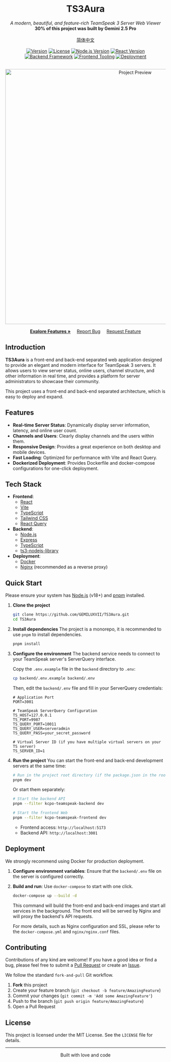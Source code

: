 # <div align="center"> TS3Aura </div>

<div align="center"> <em> A modern, beautiful, and feature-rich TeamSpeak 3 Server Web Viewer </em> </div>

<div align="center"> <b> 30% of this project was built by Gemini 2.5 Pro </b> </div>

<br>

<div align="center">
  <a href="./README.zh-CN.md">简体中文</a>
</div>

<br>

<div align="center">
  <a href="https://github.com/GEMILUXVII/TS3Aura/releases">
    <img src="https://img.shields.io/badge/version-v1.0.0-9644F4?style=for-the-badge" alt="Version"></a>
  <a href="https://github.com/GEMILUXVII/TS3Aura/blob/main/LICENSE">
    <img src="https://img.shields.io/badge/license-MIT-E53935?style=for-the-badge" alt="License"></a>
  <a href="https://nodejs.org/">
    <img src="https://img.shields.io/badge/Node.js-18+-339933?style=for-the-badge&logo=node.js&logoColor=white" alt="Node.js Version"></a>
  <a href="https://react.dev/">
    <img src="https://img.shields.io/badge/React-18+-61DAFB?style=for-the-badge&logo=react&logoColor=black" alt="React Version"></a>
</div>

<div align="center">
  <a href="https://expressjs.com/">
    <img src="https://img.shields.io/badge/Backend-Express-000000?style=for-the-badge&logo=express&logoColor=white" alt="Backend Framework"></a>
  <a href="https://vitejs.dev/">
    <img src="https://img.shields.io/badge/Frontend-Vite-646CFF?style=for-the-badge&logo=vite&logoColor=white" alt="Frontend Tooling"></a>
  <a href="https://www.docker.com/">
    <img src="https://img.shields.io/badge/Deploy-Docker-2496ED?style=for-the-badge&logo=docker&logoColor=white" alt="Deployment"></a>
</div>

<br>

<p align="center">
  <img src="https://i.imgur.com/cAnFNFL.png" alt="Project Preview" width="800"/>
</p>

<p align="center">
  <a href="#-features"><strong>Explore Features »</strong></a>
  &nbsp;&nbsp;&nbsp;
  <a href="https://github.com/GEMILUXVII/TS3Aura/issues">Report Bug</a>
  &nbsp;&nbsp;&nbsp;
  <a href="https://github.com/GEMILUXVII/TS3Aura/issues">Request Feature</a>
</p>

## Introduction

**TS3Aura** is a front-end and back-end separated web application designed to provide an elegant and modern interface for TeamSpeak 3 servers. It allows users to view server status, online users, channel structure, and other information in real time, and provides a platform for server administrators to showcase their community.

This project uses a front-end and back-end separated architecture, which is easy to deploy and expand.

## Features

- **Real-time Server Status**: Dynamically display server information, latency, and online user count.
- **Channels and Users**: Clearly display channels and the users within them.
- **Responsive Design**: Provides a great experience on both desktop and mobile devices.
- **Fast Loading**: Optimized for performance with Vite and React Query.
- **Dockerized Deployment**: Provides Dockerfile and docker-compose configurations for one-click deployment.

## Tech Stack

- **Frontend**:
  - [React](https://reactjs.org/)
  - [Vite](https://vitejs.dev/)
  - [TypeScript](https://www.typescriptlang.org/)
  - [Tailwind CSS](https://tailwindcss.com/)
  - [React Query](https://tanstack.com/query/v5)
- **Backend**:
  - [Node.js](https://nodejs.org/)
  - [Express](https://expressjs.com/)
  - [TypeScript](https://www.typescriptlang.org/)
  - [ts3-nodejs-library](https://github.com/multivit4min/TS3-NodeJS-Library)
- **Deployment**:
  - [Docker](https://www.docker.com/)
  - [Nginx](https://www.nginx.com/) (recommended as a reverse proxy)

## Quick Start

Please ensure your system has [Node.js](https://nodejs.org/) (v18+) and [pnpm](https://pnpm.io/) installed.

1.  **Clone the project**

    ```sh
    git clone https://github.com/GEMILUXVII/TS3Aura.git
    cd TS3Aura
    ```

2.  **Install dependencies**
    The project is a monorepo, it is recommended to use `pnpm` to install dependencies.

    ```sh
    pnpm install
    ```

3.  **Configure the environment**
    The backend service needs to connect to your TeamSpeak server's ServerQuery interface.

    Copy the `.env.example` file in the `backend` directory to `.env`:

    ```sh
    cp backend/.env.example backend/.env
    ```

    Then, edit the `backend/.env` file and fill in your ServerQuery credentials:

    ```dotenv
    # Application Port
    PORT=3001

    # TeamSpeak ServerQuery Configuration
    TS_HOST=127.0.0.1
    TS_PORT=9987
    TS_QUERY_PORT=10011
    TS_QUERY_USER=serveradmin
    TS_QUERY_PASS=your_secret_password

    # Virtual Server ID (if you have multiple virtual servers on your TS server)
    TS_SERVER_ID=1
    ```

4.  **Run the project**
    You can start the front-end and back-end development servers at the same time:

    ```sh
    # Run in the project root directory (if the package.json in the root directory has a script configured)
    pnpm dev
    ```

    Or start them separately:

    ```sh
    # Start the backend API
    pnpm --filter kcpo-teamspeak-backend dev

    # Start the frontend Web
    pnpm --filter kcpo-teamspeak-frontend dev
    ```

    - Frontend access: `http://localhost:5173`
    - Backend API: `http://localhost:3001`

## Deployment

We strongly recommend using Docker for production deployment.

1.  **Configure environment variables**: Ensure that the `backend/.env` file on the server is configured correctly.
2.  **Build and run**: Use `docker-compose` to start with one click.

    ```sh
    docker-compose up --build -d
    ```

    This command will build the front-end and back-end images and start all services in the background. The front end will be served by Nginx and will proxy the backend's API requests.

    For more details, such as Nginx configuration and SSL, please refer to the `docker-compose.yml` and `nginx/nginx.conf` files.

## Contributing

Contributions of any kind are welcome! If you have a good idea or find a bug, please feel free to submit a [Pull Request](https://github.com/GEMILUXVII/TS3Aura/pulls) or create an [Issue](https://github.com/GEMILUXVII/TS3Aura/issues).

We follow the standard `fork-and-pull` Git workflow.

1.  **Fork** this project
2.  Create your feature branch (`git checkout -b feature/AmazingFeature`)
3.  Commit your changes (`git commit -m 'Add some AmazingFeature'`)
4.  Push to the branch (`git push origin feature/AmazingFeature`)
5.  Open a Pull Request

## License

This project is licensed under the MIT License. See the `LICENSE` file for details.

---

<p align="center">
  Built with love and code
</p>